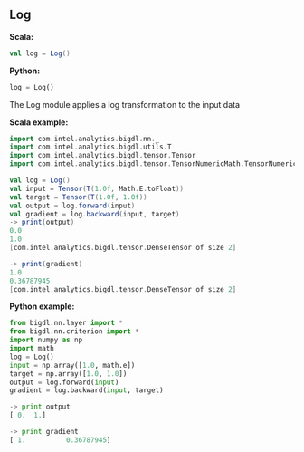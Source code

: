 ## Log ##

**Scala:**
```scala
val log = Log()
```
**Python:**
```python
log = Log()
```

The Log module applies a log transformation to the input data

**Scala example:**
```scala
import com.intel.analytics.bigdl.nn._
import com.intel.analytics.bigdl.utils.T
import com.intel.analytics.bigdl.tensor.Tensor
import com.intel.analytics.bigdl.tensor.TensorNumericMath.TensorNumeric.NumericFloat

val log = Log()
val input = Tensor(T(1.0f, Math.E.toFloat))
val target = Tensor(T(1.0f, 1.0f))
val output = log.forward(input)
val gradient = log.backward(input, target)
-> print(output)
0.0
1.0
[com.intel.analytics.bigdl.tensor.DenseTensor of size 2]

-> print(gradient)
1.0
0.36787945
[com.intel.analytics.bigdl.tensor.DenseTensor of size 2]
```

**Python example:**
```python
from bigdl.nn.layer import *
from bigdl.nn.criterion import *
import numpy as np
import math
log = Log()
input = np.array([1.0, math.e])
target = np.array([1.0, 1.0])
output = log.forward(input)
gradient = log.backward(input, target)

-> print output
[ 0.  1.]

-> print gradient
[ 1.          0.36787945]
```
